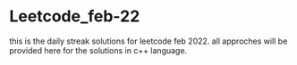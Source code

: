 # Leetcode_feb-22
this is the daily streak solutions for leetcode feb 2022. 
all approches will be provided here for the solutions in c++ language.

